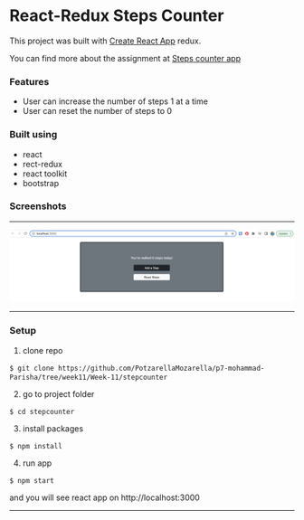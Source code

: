 # React-Redux Steps Counter

This project was built with [Create React App](https://github.com/facebook/create-react-app) redux.

You can find more about the assignment at [Steps counter app](https://pestotech.teachable.com/courses/1911069/lectures/43351538) 

### Features
* User can increase the number of steps 1 at a time
* User can reset the number of steps to 0

### Built using
* react
* rect-redux
* react toolkit
* bootstrap

### Screenshots
***
![Steps Couunter](src/Images/stepCounter.png)

***

### Setup
1. clone repo
```
$ git clone https://github.com/PotzarellaMozarella/p7-mohammad-Parisha/tree/week11/Week-11/stepcounter
```
2. go to project folder
```
$ cd stepcounter
```
3. install packages
```
$ npm install
```
4. run app
```
$ npm start
```

and you will see react app on http://localhost:3000

***
